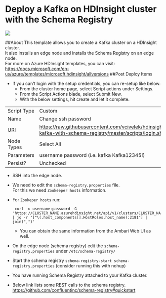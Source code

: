 # Deploy a Kafka on HDInsight cluster with the Schema Registry

<a href="https://portal.azure.com/#create/Microsoft.Template/uri/https%3A%2F%2Fraw.githubusercontent.com%2Fvcivelek%2Fazuredeploy.json" target="_blank">
    <img src="http://azuredeploy.net/deploybutton.png"/>
</a>

##About
This template allows you to create a Kafka cluster on a HDInsight cluster.   
It also installs an edge node and installs the Schema Registry on an edge node.   
For more on Azure HDInsight templates, you can visit:   
https://docs.microsoft.com/en-us/azure/templates/microsoft.hdinsight/allversions 
##Post Deploy Items

 - If you can't login with the setup credentials, you can re-setup like below:  
   - From the cluster home page, select Script actions under Settings.  
   - From the Script Actions blade, select Submit New.  
   - With the below settings, hit create and let it complete.  
   
|  |  |  
|---|---|
| Script Type | Custom  | 
| Name | Change ssh password |
| URI | https://raw.githubusercontent.com/vcivelek/hdinsight-kafka-with-schema-registry/master/scripts/login.sh  |
| Node Types | Select All | 
| Parameters | username password (i.e. kafka Kafka12345!) | 
| Persist? | Unchecked |  

 - SSH into the edge node. 
 - We need to edit the `schema-registry.properties` file.  
 For this we need `Zookeeper hosts` information.
 
 - For `Zookeper hosts` run:  
 
        curl -u username:password -G "https://CLUSTER_NAME.azurehdinsight.net/api/v1/clusters/CLUSTER_NAME/services/ZOOKEEPER/components/ZOOKEEPER_SERVER" | jq -r '["\(.host_components[].HostRoles.host_name):2181"] | join(",")'
   - You can obtain the same information from the Ambari Web UI as well.
 - On the edge node (schema registry) edit the `schema-registry.properties` under `/etc/schema-registry/`
 - Start the schema registry `schema-registry-start schema-registry.properties` (consider running this with nohup)
 - You have running Schema Registry attached to your Kafka cluster. 
 - Below link lists some REST calls to the schema registry.  
 https://github.com/confluentinc/schema-registry#quickstart


